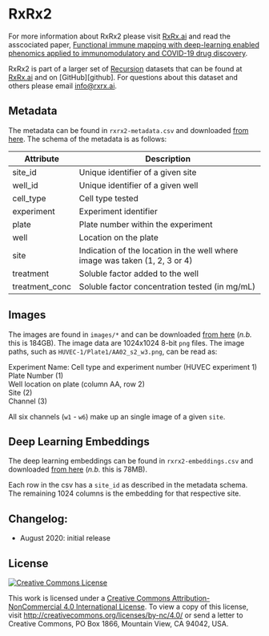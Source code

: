 # RxRx2

For more information about RxRx2 please visit [RxRx.ai][rxrx2] and read the asscociated paper, [Functional immune mapping with deep-learning enabled phenomics applied to immunomodulatory and COVID-19 drug discovery][paper].

RxRx2 is part of a larger set of [Recursion][recursion] datasets that can be found at [RxRx.ai][rxrx] and on [GitHub][github]. For questions about this dataset and others please email [info@rxrx.ai](mailto:info@rxrx.ai).

## Metadata

The metadata can be found in `rxrx2-metadata.csv` and downloaded [from here][download]. The schema of the metadata is as follows:

| Attribute         | Description                                                                 |
|-------------------|-----------------------------------------------------------------------------|
| site_id           | Unique identifier of a given site                                           |
| well_id           | Unique identifier of a given well                                           |
| cell_type         | Cell type tested                                                            |
| experiment        | Experiment identifier                                                       |
| plate             | Plate number within the experiment                                          |
| well              | Location on the plate                                                       |
| site              | Indication of the location in the well where image was taken (1, 2, 3 or 4) |
| treatment         | Soluble factor added to the well                                            |
| treatment_conc    | Soluble factor concentration tested (in mg/mL)                              |


## Images

The images are found in `images/*` and can be downloaded [from here][download] (*n.b.* this is 184GB).
The image data are 1024x1024 8-bit `png` files. The image paths, such as `HUVEC-1/Plate1/AA02_s2_w3.png`, can be read as:

Experiment Name: Cell type and experiment number (HUVEC experiment 1)       
Plate Number (1)               
Well location on plate (column AA, row 2)           
Site (2)            
Channel (3)                  

All six channels (`w1` - `w6`) make up an single image of a given `site`.


## Deep Learning Embeddings


The deep learning embeddings can be found in `rxrx2-embeddings.csv` and downloaded [from here][download] (*n.b.* this is 78MB).

Each row in the csv has a `site_id` as described in the metadata schema. The remaining 1024 columns is the embedding for that respective site.


## Changelog:
- August 2020: initial release


## License


<a rel="license" href="http://creativecommons.org/licenses/by-nc/4.0/"><img alt="Creative Commons License" style="border-width:0" src="https://i.creativecommons.org/l/by-nc/4.0/88x31.png" /></a><br />

This work is licensed under a <a rel="license" href="http://creativecommons.org/licenses/by-nc/4.0/">Creative Commons Attribution-NonCommercial 4.0 International License</a>. To view a copy of this license, visit http://creativecommons.org/licenses/by-nc/4.0/ or send a letter to Creative Commons, PO Box 1866, Mountain View, CA 94042, USA.


[rxrx]: http://rxrx.ai
[rxrx2]: https://rxrx.ai/rxrx2
[paper]: https://www.biorxiv.org/content/10.1101/2020.08.02.233064v1
[recursion]: http://recursionpharma.com
[download]: https://rxrx.ai/rxrx2#Download
